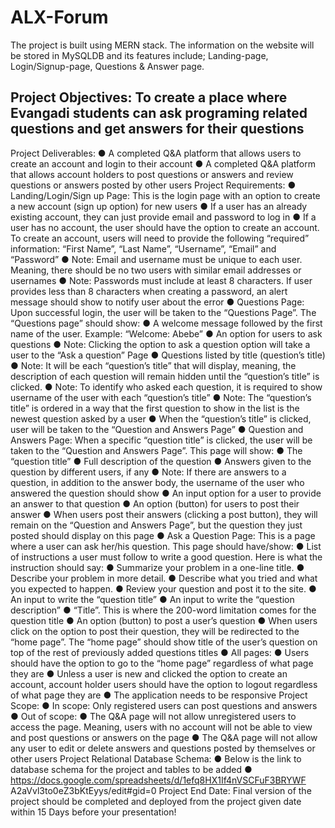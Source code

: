 # ALX-Forum
The  project  is  built  using  MERN  stack.  The  information  on  the  website  will  be  stored  in  MySQLDB  and  its  features  include; Landing-page,  Login/Signup-page,  Questions  &  Answer  page.
## Project Objectives: To create a place where Evangadi students can ask programing related questions and get answers for their questions
Project Deliverables:
● A completed Q&A platform that allows users to create an account and login
to their account
● A completed Q&A platform that allows account holders to post questions or
answers and review questions or answers posted by other users
Project Requirements:
● Landing/Login/Sign up Page: This is the login page with an option to
create a new account (sign up option) for new users
● If a user has an already existing account, they can just provide email and
password to log in
● If a user has no account, the user should have the option to create an
account. To create an account, users will need to provide the following
“required” information: “First Name”, “Last Name”, “Username”,
“Email” and “Password”
● Note: Email and username must be unique to each user. Meaning,
there should be no two users with similar email addresses or
usernames
● Note: Passwords must include at least 8 characters. If user provides
less than 8 characters when creating a password, an alert message
should show to notify user about the error
● Questions Page: Upon successful login, the user will be taken to the
“Questions Page”. The “Questions page” should show:
● A welcome message followed by the first name of the user. Example:
“Welcome: Abebe”
● An option for users to ask questions
● Note: Clicking the option to ask a question option will take a user to
the “Ask a question” Page
● Questions listed by title (question’s title)
● Note: It will be each “question’s title” that will display, meaning, the
description of each question will remain hidden until the “question’s
title” is clicked.
● Note: To identify who asked each question, it is required to show
username of the user with each “question’s title”
● Note: The “question’s title” is ordered in a way that the first question
to show in the list is the newest question asked by a user
● When the “question’s title” is clicked, user will be taken to the “Question
and Answers Page”
● Question and Answers Page: When a specific “question title” is clicked,
the user will be taken to the “Question and Answers Page”. This page will
show:
● The “question title”
● Full description of the question
● Answers given to the question by different users, if any
● Note: If there are answers to a question, in addition to the answer
body, the username of the user who answered the question should
show
● An input option for a user to provide an answer to that question
● An option (button) for users to post their answer
● When users post their answers (clicking a post button), they will remain
on the “Question and Answers Page”, but the question they just posted
should display on this page
● Ask a Question Page: This is a page where a user can ask her/his
question. This page should have/show:
● List of instructions a user must follow to write a good question. Here is
what the instruction should say:
● Summarize your problem in a one-line title.
● Describe your problem in more detail.
● Describe what you tried and what you expected to happen.
● Review your question and post it to the site.
● An input to write the “question title”
● An input to write the “question description”
● “Title”. This is where the 200-word limitation comes for the question title
● An option (button) to post a user’s question
● When users click on the option to post their question, they will be
redirected to the “home page”. The “home page” should show title of
the user’s question on top of the rest of previously added questions
titles
● All pages:
● Users should have the option to go to the “home page” regardless of what
page they are
● Unless a user is new and clicked the option to create an account, account
holder users should have the option to logout regardless of what page
they are
● The application needs to be responsive
Project Scope:
● In scope: Only registered users can post questions and answers
● Out of scope:
● The Q&A page will not allow unregistered users to access the page.
Meaning, users with no account will not be able to view and post
questions or answers on the page
● The Q&A page will not allow any user to edit or delete answers and
questions posted by themselves or other users
Project Relational Database Schema:
● Below is the link to database schema for the project and tables to be added
● https://docs.google.com/spreadsheets/d/1efq8HX1If4nVSCFuF3BRYWF
A2aVvl3to0eZ3bKtEyys/edit#gid=0
Project End Date: Final version of the project should be completed and deployed
from the project given date within 15 Days before your presentation!
